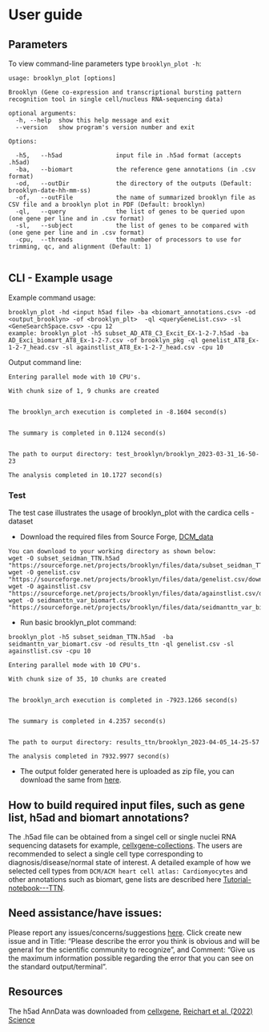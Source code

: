# User guide

## Parameters

To view command-line parameters type `brooklyn_plot -h`:
```
usage: brooklyn_plot [options]

Brooklyn (Gene co-expression and transcriptional bursting pattern recognition tool in single cell/nucleus RNA-sequencing data)

optional arguments:
  -h, --help  show this help message and exit
  --version   show program's version number and exit

Options:

  -h5,   --h5ad               input file in .h5ad format (accepts .h5ad)
  -ba,   --biomart            the reference gene annotations (in .csv format)
  -od,   --outDir             the directory of the outputs (Default: brooklyn-date-hh-mm-ss)
  -of,   --outFile            the name of summarized brooklyn file as CSV file and a brooklyn plot in PDF (Default: brooklyn)
  -ql,   --query              the list of genes to be queried upon (one gene per line and in .csv format)
  -sl,   --subject            the list of genes to be compared with (one gene per line and in .csv format)
  -cpu,  --threads            the number of processors to use for trimming, qc, and alignment (Default: 1)
  
```

## CLI - Example usage 

Example command usage:
```
brooklyn_plot -hd <input h5ad file> -ba <biomart_annotations.csv> -od <output_brooklyn> -of <brooklyn_plt>  -ql <queryGeneList.csv> -sl <GeneSearchSpace.csv> -cpu 12  
example: brooklyn_plot -h5 subset_AD_AT8_C3_Excit_EX-1-2-7.h5ad -ba AD_Exci_biomart_AT8_Ex-1-2-7.csv -of brooklyn_pkg -ql genelist_AT8_Ex-1-2-7_head.csv -sl againstlist_AT8_Ex-1-2-7_head.csv -cpu 10
```
Output command line:
```
Entering parallel mode with 10 CPU's.

With chunk size of 1, 9 chunks are created


The brooklyn_arch execution is completed in -8.1604 second(s)


The summary is completed in 0.1124 second(s)


The path to ourput directory: test_brooklyn/brooklyn_2023-03-31_16-50-23

The analysis completed in 10.1727 second(s)

```

### Test 
The test case illustrates the usage of brooklyn_plot with the cardica cells - dataset  

- Download the required files from Source Forge, [DCM_data](https://sourceforge.net/projects/brooklyn/files/data/)
```
You can download to your working directory as shown below:
wget -O subset_seidman_TTN.h5ad "https://sourceforge.net/projects/brooklyn/files/data/subset_seidman_TTN.h5ad/download"
wget -O genelist.csv "https://sourceforge.net/projects/brooklyn/files/data/genelist.csv/download"
wget -O againstlist.csv "https://sourceforge.net/projects/brooklyn/files/data/againstlist.csv/download"
wget -O seidmanttn_var_biomart.csv "https://sourceforge.net/projects/brooklyn/files/data/seidmanttn_var_biomart.csv/download"
```
- Run basic brooklyn_plot command: 
```
brooklyn_plot -h5 subset_seidman_TTN.h5ad  -ba seidmanttn_var_biomart.csv -od results_ttn -ql genelist.csv -sl againstlist.csv -cpu 10

Entering parallel mode with 10 CPU's.

With chunk size of 35, 10 chunks are created


The brooklyn_arch execution is completed in -7923.1266 second(s)


The summary is completed in 4.2357 second(s)


The path to ourput directory: results_ttn/brooklyn_2023-04-05_14-25-57

The analysis completed in 7932.9977 second(s)
```
- The output folder generated here is uploaded as zip file, you can download the same from [here](https://sourceforge.net/projects/brooklyn/files/data/results_ttn.zip/download).

## How to build required input files, such as gene list, h5ad and biomart annotations? 
The .h5ad file can be obtained from a singel cell or single nuclei RNA sequencing datasets for example, [cellxgene-collections](https://cellxgene.cziscience.com/collections). The users are recommended to select a single cell type corresponding to diagnosis/disease/normal state of interest. A detailed example of how we selected cell types from `DCM/ACM heart cell atlas: Cardiomyocytes` and other annotations such as biomart, gene lists are described here [Tutorial-notebook---TTN](https://brooklyn-plot.readthedocs.io/en/latest/notebooks/example_TTN_CV_DCM.html#Tutorial-notebook---TTN).

## Need assistance/have issues: 
Please report any issues/concerns/suggestions [here](https://github.com/arunhpatil/brooklyn/issues). Click create new issue and in Title: “Please describe the error you think is obvious and will be general for the scientific community to recognize”, and Comment: “Give us the maximum information possible regarding the error that you can see on the standard output/terminal”.

## Resources 
The h5ad AnnData was downloaded from [cellxgene](https://cellxgene.cziscience.com/collections/e75342a8-0f3b-4ec5-8ee1-245a23e0f7cb), [Reichart et al. (2022) Science](https://www.science.org/doi/10.1126/science.abo1984)
